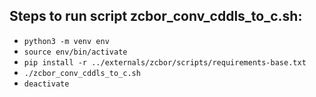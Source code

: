 ## Steps to run script zcbor_conv_cddls_to_c.sh:
- `python3 -m venv env`
- `source env/bin/activate`
- `pip install -r ../externals/zcbor/scripts/requirements-base.txt`
- `./zcbor_conv_cddls_to_c.sh`
- `deactivate`
